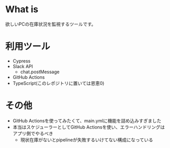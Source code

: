# What is
欲しいPCの在庫状況を監視するツールです。

# 利用ツール
- Cypress
- Slack API
  - chat.postMessage
- GitHub Actions
- TypeScript(このレポジトリに置いては恩恵0)

# その他
- GitHub Actionsを使ってみたくて、main.ymlに機能を詰め込みすぎました
- 本当はスケジューラーとしてGitHub Actionsを使い、エラーハンドリングはアプリ側でやるべき
  - 現状在庫がないとpipelineが失敗するいけてない構成になっている